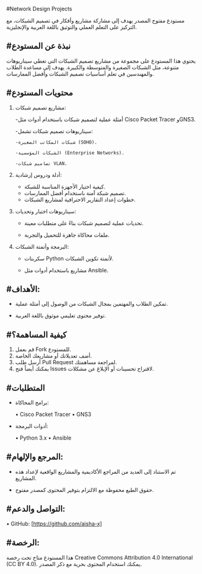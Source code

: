 

#Network Design Projects

مستودع مفتوح المصدر يهدف إلى مشاركة مشاريع وأفكار في تصميم الشبكات، مع التركيز على التعلم العملي والتوثيق باللغة العربية والإنجليزية.

#نبذة عن المستودع
-------------------------------------------------------------------------------------------------------------------

يحتوي هذا المستودع على مجموعة من مشاريع تصميم الشبكات التي تغطي سيناريوهات متنوعة، مثل الشبكات الصغيرة والمتوسطة والكبيرة. يهدف إلى مساعدة الطلاب والمهندسين في تعلم أساسيات تصميم الشبكات وأفضل الممارسات.


#محتويات المستودع
---------------------------------------------------------------------------------------------------------------------

1. مشاريع تصميم شبكات:

   -أمثلة عملية لتصميم شبكات باستخدام أدوات مثل Cisco Packet Tracer وGNS3.
 
   -سيناريوهات تصميم شبكات تشمل:
 
       -شبكات المكاتب الصغيرة (SOHO).
  
       -الشبكات المؤسسية (Enterprise Networks).
  
       -تصاميم شبكات VLAN.

2. أدلة ودروس إرشادية:
    - كيفية اختيار الأجهزة المناسبة للشبكة.
    - تصميم شبكة آمنة باستخدام أفضل الممارسات.
    - خطوات إعداد التقارير الاحترافية لمشاريع الشبكات.

4. سيناريوهات اختبار وتحديات:

    - تحديات عملية لتصميم شبكات بناءً على متطلبات معينة.
 
    - ملفات محاكاة جاهزة للتحميل والتجربة.

4. البرمجة وأتمتة الشبكات:

    - سكربتات Python لأتمتة تكوين الشبكات.
 
    - مشاريع باستخدام أدوات مثل Ansible.

#الأهداف:
-------------------------------------------------------------------------------------------------------------------------

- تمكين الطلاب والمهتمين بمجال الشبكات من الوصول إلى أمثلة عملية.
 
- توفير محتوى تعليمي موثوق باللغة العربية.
 

#كيفية المساهمة؟
--------------------------------------------------------------------------------------------------------

 1. قم بعمل Fork للمستودع.
 2. أضف تعديلاتك أو مشاريعك الخاصة.
 3. أرسل طلب Pull Request لمراجعة مساهمتك.
 4. يمكنك أيضاً فتح Issues لاقتراح تحسينات أو الإبلاغ عن مشكلات.

#المتطلبات
-----------------------------------------------------------------------------------------------------
 - برامج المحاكاة:
 
    • Cisco Packet Tracer
    • GNS3
 
- أدوات البرمجة:
 
    • Python 3.x
    • Ansible

    

#المرجع والإلهام:
--------------------------------------------------------------------------------------------------------

 - تم الاستناد إلى العديد من المراجع الأكاديمية والمشاريع الواقعية لإعداد هذه المشاريع.
 
- حقوق الطبع محفوظة مع الالتزام بتوفير المحتوى كمصدر مفتوح.



#التواصل والدعم:
----------------------------------------------------------------------------------------


 • GitHub: [https://github.com/aisha-x]
 

#الرخصة:
-------------------------------------------------------------------------------------------------------------


هذا المستودع متاح تحت رخصة Creative Commons Attribution 4.0 International (CC BY 4.0). يمكنك استخدام المحتوى بحرية مع ذكر المصدر.
